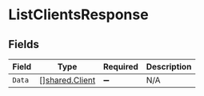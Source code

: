 # ListClientsResponse


## Fields

| Field                                            | Type                                             | Required                                         | Description                                      |
| ------------------------------------------------ | ------------------------------------------------ | ------------------------------------------------ | ------------------------------------------------ |
| `Data`                                           | [][shared.Client](../../models/shared/client.md) | :heavy_minus_sign:                               | N/A                                              |